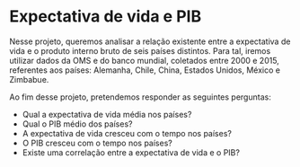 # Expectativa de vida e PIB

Nesse projeto, queremos analisar a relação existente entre a expectativa de vida e o produto interno bruto de seis países distintos. Para tal, iremos utilizar dados da OMS e do banco mundial, coletados entre 2000 e 2015, referentes aos países: Alemanha, Chile, China, Estados Unidos, México e Zimbabue.

Ao fim desse projeto, pretendemos responder as seguintes perguntas:

- Qual a expectativa de vida média nos países?
- Qual o PIB médio dos países?
- A expectativa de vida cresceu com o tempo nos países?
- O PIB cresceu com o tempo nos países?
- Existe uma correlação entre a expectativa de vida e o PIB?
